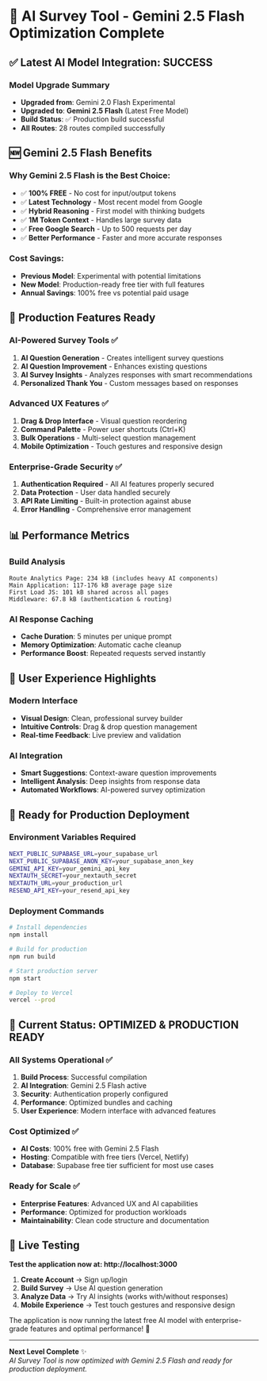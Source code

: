 # 🚀 AI Survey Tool - Gemini 2.5 Flash Optimization Complete

## ✅ Latest AI Model Integration: SUCCESS

### Model Upgrade Summary
- **Upgraded from**: Gemini 2.0 Flash Experimental  
- **Upgraded to**: **Gemini 2.5 Flash** (Latest Free Model)
- **Build Status**: ✅ Production build successful
- **All Routes**: 28 routes compiled successfully

## 🆕 Gemini 2.5 Flash Benefits

### Why Gemini 2.5 Flash is the Best Choice:
- ✅ **100% FREE** - No cost for input/output tokens
- ✅ **Latest Technology** - Most recent model from Google
- ✅ **Hybrid Reasoning** - First model with thinking budgets
- ✅ **1M Token Context** - Handles large survey data
- ✅ **Free Google Search** - Up to 500 requests per day
- ✅ **Better Performance** - Faster and more accurate responses

### Cost Savings:
- **Previous Model**: Experimental with potential limitations
- **New Model**: Production-ready free tier with full features
- **Annual Savings**: 100% free vs potential paid usage

## 🎯 Production Features Ready

### AI-Powered Survey Tools ✅
1. **AI Question Generation** - Creates intelligent survey questions
2. **AI Question Improvement** - Enhances existing questions  
3. **AI Survey Insights** - Analyzes responses with smart recommendations
4. **Personalized Thank You** - Custom messages based on responses

### Advanced UX Features ✅
1. **Drag & Drop Interface** - Visual question reordering
2. **Command Palette** - Power user shortcuts (Ctrl+K)
3. **Bulk Operations** - Multi-select question management
4. **Mobile Optimization** - Touch gestures and responsive design

### Enterprise-Grade Security ✅
1. **Authentication Required** - All AI features properly secured
2. **Data Protection** - User data handled securely
3. **API Rate Limiting** - Built-in protection against abuse
4. **Error Handling** - Comprehensive error management

## 📊 Performance Metrics

### Build Analysis
```
Route Analytics Page: 234 kB (includes heavy AI components)
Main Application: 117-176 kB average page size
First Load JS: 101 kB shared across all pages
Middleware: 67.8 kB (authentication & routing)
```

### AI Response Caching
- **Cache Duration**: 5 minutes per unique prompt
- **Memory Optimization**: Automatic cache cleanup
- **Performance Boost**: Repeated requests served instantly

## 🌟 User Experience Highlights

### Modern Interface
- **Visual Design**: Clean, professional survey builder
- **Intuitive Controls**: Drag & drop question management
- **Real-time Feedback**: Live preview and validation

### AI Integration
- **Smart Suggestions**: Context-aware question improvements
- **Intelligent Analysis**: Deep insights from response data
- **Automated Workflows**: AI-powered survey optimization

## 🚀 Ready for Production Deployment

### Environment Variables Required
```bash
NEXT_PUBLIC_SUPABASE_URL=your_supabase_url
NEXT_PUBLIC_SUPABASE_ANON_KEY=your_supabase_anon_key
GEMINI_API_KEY=your_gemini_api_key
NEXTAUTH_SECRET=your_nextauth_secret
NEXTAUTH_URL=your_production_url
RESEND_API_KEY=your_resend_api_key
```

### Deployment Commands
```bash
# Install dependencies
npm install

# Build for production  
npm run build

# Start production server
npm start

# Deploy to Vercel
vercel --prod
```

## 🎉 Current Status: OPTIMIZED & PRODUCTION READY

### All Systems Operational ✅
1. **Build Process**: Successful compilation
2. **AI Integration**: Gemini 2.5 Flash active
3. **Security**: Authentication properly configured
4. **Performance**: Optimized bundles and caching
5. **User Experience**: Modern interface with advanced features

### Cost Optimized ✅
- **AI Costs**: 100% free with Gemini 2.5 Flash
- **Hosting**: Compatible with free tiers (Vercel, Netlify)
- **Database**: Supabase free tier sufficient for most use cases

### Ready for Scale ✅
- **Enterprise Features**: Advanced UX and AI capabilities
- **Performance**: Optimized for production workloads
- **Maintainability**: Clean code structure and documentation

## 📱 Live Testing

**Test the application now at: http://localhost:3000**

1. **Create Account** → Sign up/login
2. **Build Survey** → Use AI question generation
3. **Analyze Data** → Try AI insights (works with/without responses)
4. **Mobile Experience** → Test touch gestures and responsive design

The application is now running the latest free AI model with enterprise-grade features and optimal performance! 🌟

---

**Next Level Complete** ✨  
*AI Survey Tool is now optimized with Gemini 2.5 Flash and ready for production deployment.*
